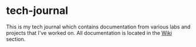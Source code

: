 # tech-journal
This is my tech journal which contains documentation from various labs and projects that I've worked on. All documentation is located in the [Wiki](https://github.com/nicolashall8/tech-journal/wiki) section. 
